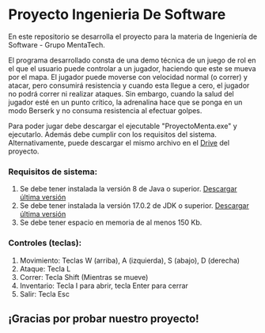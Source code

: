 # Proyecto Ingenieria De Software
En este repositorio se desarrolla el proyecto para la materia de Ingeniería de Software - Grupo MentaTech.

El programa desarrollado consta de una demo técnica de un juego de rol en el que el usuario
puede controlar a un jugador, haciendo que este se mueva por el mapa. El jugador puede moverse 
con velocidad normal (o correr) y atacar, pero consumirá resistencia y cuando esta llegue a
cero, el jugador no podrá correr ni realizar ataques. Sin embargo, cuando la salud del jugador
esté en un punto crítico, la adrenalina hace que se ponga en un modo Berserk y no consuma
resistencia al efectuar golpes.

Para poder jugar debe descargar el ejecutable "ProyectoMenta.exe" y ejecutarlo. Además debe cumplir
con los requisitos del sistema. Alternativamente, puede descargar el mismo archivo en el [Drive](https://drive.google.com/drive/folders/1BW4HFX6kANG4QYko7FHFJmRPdNadJzF1?usp=sharing) del proyecto.

### Requisitos de sistema:
1. Se debe tener instalada la versión 8 de Java o superior. [Descargar última versión](https://www.java.com/es/download/)
2. Se debe tener instalada la versión 17.0.2 de JDK o superior. [Descargar última versión](https://www.oracle.com/java/technologies/downloads/)
3. Se debe tener espacio en memoria de al menos 150 Kb.

### Controles (teclas):
1. Movimiento: Teclas W (arriba), A (izquierda), S (abajo), D (derecha)
2. Ataque: Tecla L
3. Correr: Tecla Shift (Mientras se mueve)
4. Inventario: Tecla I para abrir, tecla Enter para cerrar
5. Salir: Tecla Esc

## ¡Gracias por probar nuestro proyecto!
